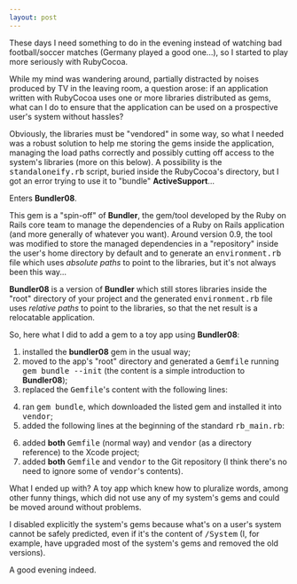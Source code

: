 ```yaml
---
layout: post
---
```

These days I need something to do in the evening instead of watching bad football/soccer matches (Germany played a good one...), so I started to play more seriously with RubyCocoa.

While my mind was wandering around, partially distracted by noises produced by TV in the leaving room, a question arose: if an application written with RubyCocoa uses one or more libraries distributed as gems, what can I do to ensure that the application can be used on a prospective user's system without hassles?

Obviously, the libraries must be "vendored" in some way, so what I needed was a robust solution to help me storing the gems inside the application, managing the load paths correctly and possibly cutting off access to the system's libraries (more on this below). A possibility is the <tt>standaloneify.rb</tt> script, buried inside the RubyCocoa's directory, but I got an error trying to use it to "bundle" **ActiveSupport**...

Enters **Bundler08**.

This gem is a "spin-off" of **Bundler**, the gem/tool developed by the Ruby on Rails core team to manage the dependencies of a Ruby on Rails application (and more generally of whatever you want). Around version 0.9, the tool was modified to store the managed dependencies in a "repository" inside the user's home directory by default and to generate an <tt>environment.rb</tt> file which uses *absolute paths* to point to the libraries, but it's not always been this way...

**Bundler08** is a version of **Bundler** which still stores libraries inside the "root" directory of your project and the generated <tt>environment.rb</tt> file uses *relative paths* to point to the libraries, so that the net result is a relocatable application.

So, here what I did to add a gem to a toy app using **Bundler08**:

1. installed the **bundler08** gem in the usual way;
2. moved to the app's "root" directory and generated a <tt>Gemfile</tt> running <tt>gem bundle --init</tt> (the content is a simple introduction to **Bundler08**);
3. replaced the <tt>Gemfile</tt>'s content with the following lines:
<script src="http://gist.github.com/441750.js?file=Example%20of%20a%20Gemfile">false;</script>
4. ran <tt>gem bundle</tt>, which downloaded the listed gem and installed it into <tt>vendor</tt>;
5. added the following lines at the beginning of the standard <tt>rb_main.rb</tt>:
<script src="http://gist.github.com/441750.js?file=Additions%20to%20rb_main.rb">false;</script>
6. added **both** <tt>Gemfile</tt> (normal way) and <tt>vendor</tt> (as a directory reference) to the Xcode project;
7. added **both** <tt>Gemfile</tt> and <tt>vendor</tt> to the Git repository (I think there's no need to ignore some of <tt>vendor</tt>'s contents).

What I ended up with? A toy app which knew how to pluralize words, among other funny things, which did not use any of my system's gems and could be moved around without problems.

I disabled explicitly the system's gems because what's on a user's system cannot be safely predicted, even if it's the content of <tt>/System</tt> (I, for example, have upgraded most of the system's gems and removed the old versions).

A good evening indeed.
